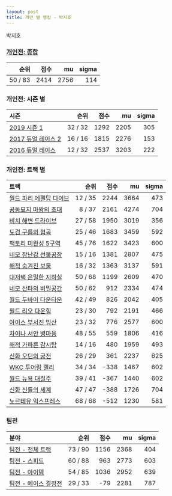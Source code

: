 ```yaml
---
layout: post
title: 개인 별 랭킹 - 박지호
---
```


박지호

### [개인전: 종합](../singles-full)

| 순위 | 점수 | mu | sigma |
|---:|---:|---:|---:|
| 50 / 83 | 2414 | 2756 | 114 |

### 개인전: 시즌 별

| 시즌 | 순위 | 점수 | mu | sigma |
|:---|---:|---:|---:|---:|
| [2019 시즌 1](../s2019_1) | 32 / 32 | 1292 | 2205 | 305 |
| [2017 듀얼 레이스 2](../s2017_1) | 16 / 16 | 1815 | 2276 | 153 |
| [2016 듀얼 레이스](../s2016_1) | 12 / 32 | 2537 | 3203 | 222 |

### 개인전: 트랙 별

| 트랙 | 순위 | 점수 | mu | sigma |
|:---|---:|---:|---:|---:|
| [월드 파리 에펠탑 다이브](../eifel) | 12 / 35 | 2244 | 3664 | 473 |
| [공동묘지 마왕의 초대](../mawang) | 8 / 37 | 2161 | 4274 | 704 |
| [비치 해변 드라이브](../haebyun) | 27 / 58 | 1950 | 3019 | 356 |
| [도검 구름의 협곡](../hyupgog) | 25 / 46 | 1683 | 3459 | 592 |
| [팩토리 미완성 5구역](../district5) | 45 / 76 | 1622 | 3423 | 600 |
| [네모 장난감 선물공장](../present) | 15 / 16 | 1381 | 2807 | 475 |
| [해적 숨겨진 보물](../haesumbo) | 16 / 32 | 1363 | 3137 | 591 |
| [대저택 은밀한 지하실](../jeotaek) | 50 / 68 | 1199 | 2609 | 470 |
| [네모 산타의 비밀공간](../santa) | 50 / 62 | 912 | 2334 | 474 |
| [월드 두바이 다운타운](../dubai) | 42 / 49 | 826 | 2042 | 405 |
| [월드 리오 다운힐](../rio) | 23 / 30 | 792 | 2191 | 466 |
| [아이스 부서진 빙산](../boobing) | 23 / 32 | 776 | 2577 | 600 |
| [차이나 서안 병마용](../byeongma) | 48 / 55 | 559 | 1806 | 416 |
| [해적 가파른 감시탑](../gamshi) | 14 / 16 | 480 | 1959 | 493 |
| [신화 오딘의 궁전](../odin) | 26 / 29 | 361 | 2237 | 625 |
| [WKC 투어링 랠리](../rally) | 34 / 34 | -338 | 1467 | 602 |
| [월드 뉴욕 대질주](../newyork) | 39 / 41 | -367 | 1440 | 602 |
| [신화 신들의 세계](../shinsegye) | 47 / 47 | -388 | 1726 | 704 |
| [노르테유 익스프레스](../noex) | 68 / 68 | -512 | 1230 | 581 |

### 팀전

| 분야 | 순위 | 점수 | mu | sigma |
|:---|---:|---:|---:|---:|
| [팀전 - 전체 트랙](../team-full) | 73 / 90 | 1156 | 2368 | 404 |
| [팀전 - 스피드](../team-speed) | 60 / 88 | 963 | 2773 | 603 |
| [팀전 - 아이템](../team-item) | 54 / 85 | 1036 | 2952 | 639 |
| [팀전 - 에이스 결정전](../team-ace) | 29 / 33 | -79 | 2281 | 787 |
